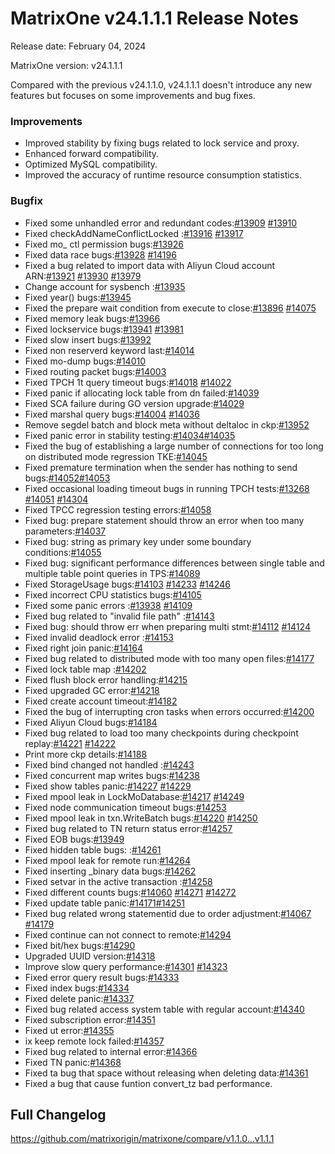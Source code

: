# **MatrixOne v24.1.1.1 Release Notes**

Release date: February 04, 2024

MatrixOne version: v24.1.1.1

Compared with the previous v24.1.1.0, v24.1.1.1 doesn't introduce any new features but focuses on some improvements and bug fixes.

### Improvements

- Improved stability by fixing bugs related to lock service and proxy.
- Enhanced forward compatibility.
- Optimized MySQL compatibility.
- Improved the accuracy of runtime resource consumption statistics.

### Bugfix

- Fixed some unhandled error and redundant codes:[#13909](https://github.com/matrixorigin/matrixone/pull/13909) [#13910](https://github.com/matrixorigin/matrixone/pull/13910)
- Fixed checkAddNameConflictLocked :[#13916](https://github.com/matrixorigin/matrixone/pull/13916) [#13917](https://github.com/matrixorigin/matrixone/pull/13917)
- Fixed mo_ ctl permission bugs:[#13926](https://github.com/matrixorigin/matrixone/pull/13926)
- Fixed data race bugs:[#13928](https://github.com/matrixorigin/matrixone/pull/13928) [#14196](https://github.com/matrixorigin/matrixone/pull/14196)
- Fixed a bug related to import data with Aliyun Cloud account ARN:[#13921](https://github.com/matrixorigin/matrixone/pull/13921) [#13930](https://github.com/matrixorigin/matrixone/pull/13930) [#13979](https://github.com/matrixorigin/matrixone/pull/13979)
- Change account for sysbench :[#13935](https://github.com/matrixorigin/matrixone/pull/13935)
- Fixed year() bugs:[#13945](https://github.com/matrixorigin/matrixone/pull/13945)
- Fixed the prepare wait condition from execute to close:[#13896](https://github.com/matrixorigin/matrixone/pull/13896) [#14075](https://github.com/matrixorigin/matrixone/pull/14075)
- Fixed memory leak bugs:[#13966](https://github.com/matrixorigin/matrixone/pull/13966)
- Fixed lockservice bugs:[#13941](https://github.com/matrixorigin/matrixone/pull/13941)
[#13981](https://github.com/matrixorigin/matrixone/pull/13981)
- Fixed slow insert bugs:[#13992](https://github.com/matrixorigin/matrixone/pull/13992)
- Fixed non reserverd keyword last:[#14014](https://github.com/matrixorigin/matrixone/pull/14014)
- Fixed mo-dump bugs:[#14010](https://github.com/matrixorigin/matrixone/pull/14010)
- Fixed routing packet bugs:[#14003](https://github.com/matrixorigin/matrixone/pull/14003)
- Fixed TPCH 1t query timeout bugs:[#14018](https://github.com/matrixorigin/matrixone/pull/14018) [#14022](https://github.com/matrixorigin/matrixone/pull/14022)
- Fixed panic if allocating lock table from dn failed:[#14039](https://github.com/matrixorigin/matrixone/pull/14039)
- Fixed SCA failure during GO version upgrade:[#14029](https://github.com/matrixorigin/matrixone/pull/14029)
- Fixed marshal query bugs:[#14004](https://github.com/matrixorigin/matrixone/pull/14004) [#14036](https://github.com/matrixorigin/matrixone/pull/14036)
- Remove segdel batch and block meta without deltaloc in ckp:[#13952](https://github.com/matrixorigin/matrixone/pull/13952)
- Fixed panic error in stability testing:[#14034](https://github.com/matrixorigin/matrixone/pull/14034)[#14035](https://github.com/matrixorigin/matrixone/pull/14035)
- Fixed the bug of establishing a large number of connections for too long on distributed mode regression TKE:[#14045](https://github.com/matrixorigin/matrixone/pull/14045)
- Fixed premature termination when the sender has nothing to send bugs:[#14052](https://github.com/matrixorigin/matrixone/pull/14052)[#14053](https://github.com/matrixorigin/matrixone/pull/14053)
- Fixed occasional loading timeout bugs in running TPCH tests:[#13268](https://github.com/matrixorigin/matrixone/pull/13268) [#14051](https://github.com/matrixorigin/matrixone/pull/14051) [#14304](https://github.com/matrixorigin/matrixone/pull/14304)
- Fixed TPCC regression testing errors:[#14058](https://github.com/matrixorigin/matrixone/pull/14058)
- Fixed bug: prepare statement should throw an error when too many parameters:[#14037](https://github.com/matrixorigin/matrixone/pull/14037)
- Fixed bug: string as primary key under some boundary conditions:[#14055](https://github.com/matrixorigin/matrixone/pull/14055)
- Fixed bug: significant performance differences between single table and multiple table point queries in TPS:[#14089](https://github.com/matrixorigin/matrixone/pull/14089)
- Fixed StorageUsage bugs:[#14103](https://github.com/matrixorigin/matrixone/pull/14103)  [#14233](https://github.com/matrixorigin/matrixone/pull/14233) [#14246](https://github.com/matrixorigin/matrixone/pull/14246)
- Fixed incorrect CPU statistics bugs:[#14105](https://github.com/matrixorigin/matrixone/pull/14105)
- Fixed some panic errors :[#13938](https://github.com/matrixorigin/matrixone/pull/13938) [#14109](https://github.com/matrixorigin/matrixone/pull/14109)
- Fixed bug related to "invalid file path" :[#14143](https://github.com/matrixorigin/matrixone/pull/14143)
- Fixed bug: should throw err when preparing multi stmt:[#14112](https://github.com/matrixorigin/matrixone/pull/14112) [#14124](https://github.com/matrixorigin/matrixone/pull/14124)
- Fixed invalid deadlock error :[#14153](https://github.com/matrixorigin/matrixone/pull/14153)
- Fixed right join panic:[#14164](https://github.com/matrixorigin/matrixone/pull/14164)
- Fixed bug related to distributed mode with too many open files:[#14177](https://github.com/matrixorigin/matrixone/pull/14177)
- Fixed lock table map :[#14202](https://github.com/matrixorigin/matrixone/pull/14202)
- Fixed flush block error handling:[#14215](https://github.com/matrixorigin/matrixone/pull/14215)
- Fixed upgraded GC error:[#14218](https://github.com/matrixorigin/matrixone/pull/14218)
- Fixed create account timeout:[#14182](https://github.com/matrixorigin/matrixone/pull/14182)
- Fixed the bug of interrupting cron tasks when errors occurred:[#14200](https://github.com/matrixorigin/matrixone/pull/14200)
- Fixed Aliyun Cloud bugs:[#14184](https://github.com/matrixorigin/matrixone/pull/14184)
- Fixed bug related to load too many checkpoints during checkpoint replay:[#14221](https://github.com/matrixorigin/matrixone/pull/14221) [#14222](https://github.com/matrixorigin/matrixone/pull/14222)
- Print more ckp details:[#14188](https://github.com/matrixorigin/matrixone/pull/14188)
- Fixed bind changed not handled :[#14243](https://github.com/matrixorigin/matrixone/pull/14243)
- Fixed concurrent map writes bugs:[#14238](https://github.com/matrixorigin/matrixone/pull/14238)
- Fixed  show tables panic:[#14227](https://github.com/matrixorigin/matrixone/pull/14227) [#14229](https://github.com/matrixorigin/matrixone/pull/14229)
- Fixed mpool leak in LockMoDatabase:[#14217](https://github.com/matrixorigin/matrixone/pull/14217) [#14249](https://github.com/matrixorigin/matrixone/pull/14249)
- Fixed node communication timeout bugs:[#14253](https://github.com/matrixorigin/matrixone/pull/142253)
- Fixed mpool leak in txn.WriteBatch bugs:[#14220](https://github.com/matrixorigin/matrixone/pull/14220) [#14250](https://github.com/matrixorigin/matrixone/pull/14250)
- Fixed bug related to TN return status error:[#14257](https://github.com/matrixorigin/matrixone/pull/14257)
- Fixed EOB bugs:[#13949](https://github.com/matrixorigin/matrixone/pull/13949)
- Fixed hidden table bugs: :[#14261](https://github.com/matrixorigin/matrixone/pull/14261)
- Fixed mpool leak for remote run:[#14264](https://github.com/matrixorigin/matrixone/pull/14264)
- Fixed inserting _binary data bugs:[#14262](https://github.com/matrixorigin/matrixone/pull/14262)
- Fixed setvar in the active transaction :[#14258](https://github.com/matrixorigin/matrixone/pull/14258)
- Fixed different counts bugs:[#14060](https://github.com/matrixorigin/matrixone/pull/14060) [#14271](https://github.com/matrixorigin/matrixone/pull/14271) [#14272](https://github.com/matrixorigin/matrixone/pull/14272)
- Fixed update table panic:[#14171](https://github.com/matrixorigin/matrixone/pull/14171)[#14251](https://github.com/matrixorigin/matrixone/pull/14251)
- Fixed bug related wrong statementid due to order adjustment:[#14067](https://github.com/matrixorigin/matrixone/pull/14067) [#14179](https://github.com/matrixorigin/matrixone/pull/14179)
- Fixed continue can not connect to remote:[#14294](https://github.com/matrixorigin/matrixone/pull/14294)
- Fixed bit/hex bugs:[#14290](https://github.com/matrixorigin/matrixone/pull/14290)
- Upgraded UUID version:[#14318](https://github.com/matrixorigin/matrixone/pull/14318)
- Improve slow query performance:[#14301](https://github.com/matrixorigin/matrixone/pull/14301) [#14323](https://github.com/matrixorigin/matrixone/pull/14323)
- Fixed error query result bugs:[#14333](https://github.com/matrixorigin/matrixone/pull/14333)
- Fixed index bugs:[#14334](https://github.com/matrixorigin/matrixone/pull/14334)
- Fixed delete panic:[#14337](https://github.com/matrixorigin/matrixone/pull/14337)
- Fixed bug related access system table with regular account:[#14340](https://github.com/matrixorigin/matrixone/pull/14340)
- Fixed subscription error:[#14351](https://github.com/matrixorigin/matrixone/pull/14351)
- Fixed ut error:[#14355](https://github.com/matrixorigin/matrixone/pull/14355)
- ix keep remote lock failed:[#14357](https://github.com/matrixorigin/matrixone/pull/14357)
- Fixed bug related to internal error:[#14366](https://github.com/matrixorigin/matrixone/pull/14366)
- Fixed TN panic:[#14368](https://github.com/matrixorigin/matrixone/pull/14368)
- Fixed ta bug that space without releasing when deleting data:[#14361](https://github.com/matrixorigin/matrixone/pull/14361)
- Fixed a bug that cause funtion convert_tz bad performance.

## Full Changelog

<https://github.com/matrixorigin/matrixone/compare/v1.1.0...v1.1.1>